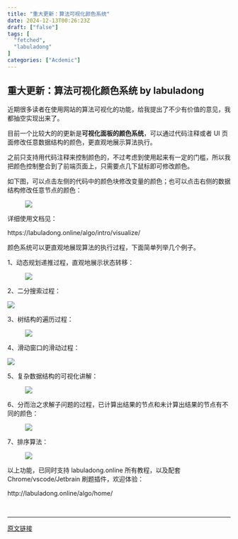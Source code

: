 ```yaml
---
title: "重大更新：算法可视化颜色系统"
date: 2024-12-13T00:26:23Z
draft: ["false"]
tags: [
  "fetched",
  "labuladong"
]
categories: ["Acdemic"]
---
```

重大更新：算法可视化颜色系统 by labuladong
------
<div><section data-tool="mdnice编辑器" data-website="https://www.mdnice.com" data-mpa-powered-by="yiban.io"><p data-tool="mdnice编辑器">近期很多读者在使用网站的算法可视化的功能，给我提出了不少有价值的意见，我都<span>抽空</span>实现出来了。</p><p data-tool="mdnice编辑器">目前一个比较大的的更新是<strong>可视化面板的颜色系统</strong>，可以通过代码注释或者 UI 页面修改任意数据结构的颜色，更直观地展示算法执行。</p><p data-tool="mdnice编辑器">之前只支持用代码注释来控制颜色的，不过考虑到使用起来有一定的门槛，所以我把颜色控制整合到了前端页面上，只需要点几下鼠标即可修改颜色。</p><p data-tool="mdnice编辑器">如下图，可以点击左侧的代码中的颜色块修改变量的颜色；也可以点击右侧的数据结构修改任意节点的颜色：</p><figure data-tool="mdnice编辑器"><img data-imgfileid="100016094" data-ratio="0.8555555555555555" data-src="https://mmbiz.qpic.cn/sz_mmbiz_png/gibkIz0MVqdHbmK9shFY7y53OBtkY31UIpPUJmXHnRVJBmVUy0msQ6xJzv4RDfhR0zsMxG3kibDtpDnboeESNbTA/640?wx_fmt=png&amp;from=appmsg" data-type="png" data-w="1080" src="https://mmbiz.qpic.cn/sz_mmbiz_png/gibkIz0MVqdHbmK9shFY7y53OBtkY31UIpPUJmXHnRVJBmVUy0msQ6xJzv4RDfhR0zsMxG3kibDtpDnboeESNbTA/640?wx_fmt=png&amp;from=appmsg"></figure><p data-tool="mdnice编辑器">详细使用文档见：</p><p data-tool="mdnice编辑器"><span>https://labuladong.online/algo/intro/visualize/</span></p><p data-tool="mdnice编辑器">颜色系统可以更直观地展现算法的执行过程，下面简单列举几个例子。</p><p data-tool="mdnice编辑器">1、动态规划递推过程，直观地展示<span>状态转移</span>：</p><figure data-tool="mdnice编辑器"><img data-imgfileid="100016096" data-ratio="0.799074074074074" data-src="https://mmbiz.qpic.cn/sz_mmbiz_png/gibkIz0MVqdHbmK9shFY7y53OBtkY31UItXiaVFMNwz6dNeoPhibLu8ZLrWUnW2Em9CE6kXvz4lrEeNjygCLuOFhg/640?wx_fmt=png&amp;from=appmsg" data-type="png" data-w="1080" src="https://mmbiz.qpic.cn/sz_mmbiz_png/gibkIz0MVqdHbmK9shFY7y53OBtkY31UItXiaVFMNwz6dNeoPhibLu8ZLrWUnW2Em9CE6kXvz4lrEeNjygCLuOFhg/640?wx_fmt=png&amp;from=appmsg"></figure><p data-tool="mdnice编辑器">2、二分搜索过程：<br></p><p><img data-galleryid="" data-imgfileid="100016102" data-ratio="0.7851851851851852" data-s="300,640" data-src="https://mmbiz.qpic.cn/sz_mmbiz_png/gibkIz0MVqdHbmK9shFY7y53OBtkY31UIre8QSBYsGffRLG6guESM0XRZWOTRSr5UDTAROEtboIh7TsGQgMezDA/640?wx_fmt=png&amp;from=appmsg" data-type="png" data-w="1080" src="https://mmbiz.qpic.cn/sz_mmbiz_png/gibkIz0MVqdHbmK9shFY7y53OBtkY31UIre8QSBYsGffRLG6guESM0XRZWOTRSr5UDTAROEtboIh7TsGQgMezDA/640?wx_fmt=png&amp;from=appmsg"></p><p data-tool="mdnice编辑器">3<span>、树结构的遍历过程：</span></p><figure data-tool="mdnice编辑器"><img data-imgfileid="100016093" data-ratio="0.8694444444444445" data-src="https://mmbiz.qpic.cn/sz_mmbiz_png/gibkIz0MVqdHbmK9shFY7y53OBtkY31UIVB9RbdW8evWGSYPZb14DGZ0ude5t9Sc5hJM7UWRwdj976p4UXCib3aA/640?wx_fmt=png&amp;from=appmsg" data-type="png" data-w="1080" src="https://mmbiz.qpic.cn/sz_mmbiz_png/gibkIz0MVqdHbmK9shFY7y53OBtkY31UIVB9RbdW8evWGSYPZb14DGZ0ude5t9Sc5hJM7UWRwdj976p4UXCib3aA/640?wx_fmt=png&amp;from=appmsg"></figure><p data-tool="mdnice编辑器">4、滑动窗口的滑动过程：</p><p><img data-galleryid="" data-imgfileid="100016103" data-ratio="0.8675925925925926" data-s="300,640" data-src="https://mmbiz.qpic.cn/sz_mmbiz_png/gibkIz0MVqdHbmK9shFY7y53OBtkY31UIzCGlOJ7eSNGbRdaEJafSlVib9amKnXmYhLVxlPwNOvaOPNl8HXytzlA/640?wx_fmt=png&amp;from=appmsg" data-type="png" data-w="1080" src="https://mmbiz.qpic.cn/sz_mmbiz_png/gibkIz0MVqdHbmK9shFY7y53OBtkY31UIzCGlOJ7eSNGbRdaEJafSlVib9amKnXmYhLVxlPwNOvaOPNl8HXytzlA/640?wx_fmt=png&amp;from=appmsg"></p><p data-tool="mdnice编辑器">5、复杂数据结构的可视化讲解：</p><figure data-tool="mdnice编辑器"><img data-imgfileid="100016098" data-ratio="0.8657407407407407" data-src="https://mmbiz.qpic.cn/sz_mmbiz_png/gibkIz0MVqdHbmK9shFY7y53OBtkY31UIFDARWaMyqPzoOLWjlyicRr4apIp6TRNGiaibtphYD7AOUE9Dx1vS83VCw/640?wx_fmt=png&amp;from=appmsg" data-type="png" data-w="1080" src="https://mmbiz.qpic.cn/sz_mmbiz_png/gibkIz0MVqdHbmK9shFY7y53OBtkY31UIFDARWaMyqPzoOLWjlyicRr4apIp6TRNGiaibtphYD7AOUE9Dx1vS83VCw/640?wx_fmt=png&amp;from=appmsg"></figure><p data-tool="mdnice编辑器">6、分而治之求解子问题的过程，已计算出结果的节点和未计算出结果的节点有不同的颜色：</p><figure data-tool="mdnice编辑器"><img data-imgfileid="100016097" data-ratio="0.8675925925925926" data-src="https://mmbiz.qpic.cn/sz_mmbiz_png/gibkIz0MVqdHbmK9shFY7y53OBtkY31UIWOHV3Ywh7CqUiaGFpYCLic6ibeibuqUh9MQc1mJJrNSUF6axibKwbgfugeA/640?wx_fmt=png&amp;from=appmsg" data-type="png" data-w="1080" src="https://mmbiz.qpic.cn/sz_mmbiz_png/gibkIz0MVqdHbmK9shFY7y53OBtkY31UIWOHV3Ywh7CqUiaGFpYCLic6ibeibuqUh9MQc1mJJrNSUF6axibKwbgfugeA/640?wx_fmt=png&amp;from=appmsg"><span></span></figure><p data-tool="mdnice编辑器">7、排序算法：</p><figure data-tool="mdnice编辑器"><img data-imgfileid="100016099" data-ratio="0.9" data-src="https://mmbiz.qpic.cn/sz_mmbiz_png/gibkIz0MVqdHbmK9shFY7y53OBtkY31UIcrDpJicbe474ibGzQQ0fOKdsBLaBQ4DfiakOH4wJ05ElZabCAmdyySY8Q/640?wx_fmt=png&amp;from=appmsg" data-type="png" data-w="1080" src="https://mmbiz.qpic.cn/sz_mmbiz_png/gibkIz0MVqdHbmK9shFY7y53OBtkY31UIcrDpJicbe474ibGzQQ0fOKdsBLaBQ4DfiakOH4wJ05ElZabCAmdyySY8Q/640?wx_fmt=png&amp;from=appmsg"></figure><p data-tool="mdnice编辑器">以上功能，已同时支持 labuladong.online 所有教程，以及配套 Chrome/vscode/Jetbrain 刷题插件，欢迎体验：</p><p data-tool="mdnice编辑器"><span>http://labuladong.online/algo/home/</span></p></section><p><br></p><p><mp-style-type data-value="3"></mp-style-type></p></div>  
<hr>
<a href="https://mp.weixin.qq.com/s/EGwT1XL797R5zoSyLSLcGQ",target="_blank" rel="noopener noreferrer">原文链接</a>
